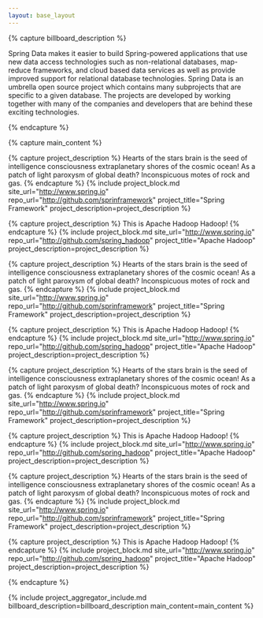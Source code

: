 ```yaml
---
layout: base_layout
---
```


{% capture billboard_description %}

Spring Data makes it easier to build Spring-powered applications that use new data access
technologies such as non-relational databases, map-reduce frameworks, and cloud based data services
as well as provide improved support for relational database technologies.
Spring Data is an umbrella open source project which contains many subprojects that are specific
to a given database. The projects are developed by working together with many of the companies
and developers that are behind these exciting technologies.

{% endcapture %}

{% capture main_content %}


{% capture project_description %}
Hearts of the stars brain is the seed of intelligence consciousness extraplanetary shores of the cosmic ocean! As a patch of light paroxysm of global death? Inconspicuous motes of rock and gas.
{% endcapture %}
{% include project_block.md site_url="http://www.spring.io" repo_url="http://github.com/sprinframework" project_title="Spring Framework" project_description=project_description %}

{% capture project_description %}
This is Apache Hadoop Hadoop!
{% endcapture %}
{% include project_block.md site_url="http://www.spring.io" repo_url="http://github.com/spring_hadoop" project_title="Apache Hadoop" project_description=project_description %}

{% capture project_description %}
Hearts of the stars brain is the seed of intelligence consciousness extraplanetary shores of the cosmic ocean! As a patch of light paroxysm of global death? Inconspicuous motes of rock and gas.
{% endcapture %}
{% include project_block.md site_url="http://www.spring.io" repo_url="http://github.com/sprinframework" project_title="Spring Framework" project_description=project_description %}

{% capture project_description %}
This is Apache Hadoop Hadoop!
{% endcapture %}
{% include project_block.md site_url="http://www.spring.io" repo_url="http://github.com/spring_hadoop" project_title="Apache Hadoop" project_description=project_description %}

{% capture project_description %}
Hearts of the stars brain is the seed of intelligence consciousness extraplanetary shores of the cosmic ocean! As a patch of light paroxysm of global death? Inconspicuous motes of rock and gas.
{% endcapture %}
{% include project_block.md site_url="http://www.spring.io" repo_url="http://github.com/sprinframework" project_title="Spring Framework" project_description=project_description %}

{% capture project_description %}
This is Apache Hadoop Hadoop!
{% endcapture %}
{% include project_block.md site_url="http://www.spring.io" repo_url="http://github.com/spring_hadoop" project_title="Apache Hadoop" project_description=project_description %}

{% capture project_description %}
Hearts of the stars brain is the seed of intelligence consciousness extraplanetary shores of the cosmic ocean! As a patch of light paroxysm of global death? Inconspicuous motes of rock and gas.
{% endcapture %}
{% include project_block.md site_url="http://www.spring.io" repo_url="http://github.com/sprinframework" project_title="Spring Framework" project_description=project_description %}

{% capture project_description %}
This is Apache Hadoop Hadoop!
{% endcapture %}
{% include project_block.md site_url="http://www.spring.io" repo_url="http://github.com/spring_hadoop" project_title="Apache Hadoop" project_description=project_description %}

{% endcapture %}

{% include project_aggregator_include.md billboard_description=billboard_description main_content=main_content %}
